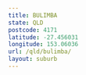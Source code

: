 ```yaml
---
title: BULIMBA
state: QLD
postcode: 4171
latitude: -27.456031
longitude: 153.06036
url: /qld/bulimba/
layout: suburb
---
```

